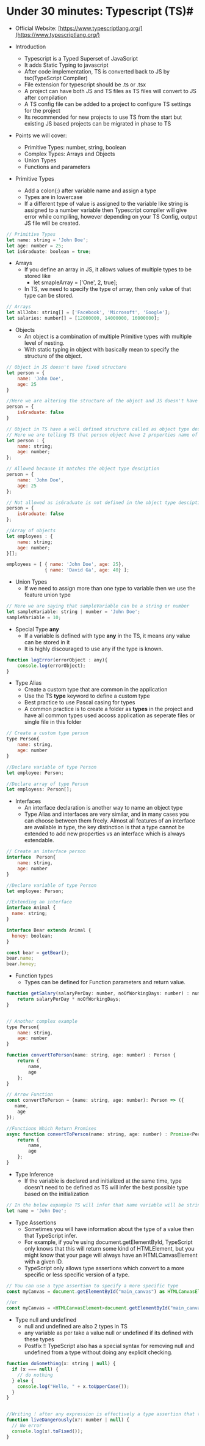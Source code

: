 # Under 30 minutes: Typescript (TS)#

- Official Website: [https://www.typescriptlang.org/](https://www.typescriptlang.org/)

- Introduction
	- Typescript is a Typed Superset of JavaScript
	- It adds Static Typing to javascript
	- After code implementation, TS is converted back to JS by tsc(TypeScript Compiler)
	- File extension for typescript should be .ts or .tsx
	- A project can have both JS and TS files as TS files will convert to JS after compilation
	- A TS config file can be added to a project to configure TS settings for the project
	- Its recommended for new projects to use TS from the start but existing JS based projects can be migrated in phase to TS

- Points we will cover:
	- Primitive Types: number, string, boolean
	- Complex Types: Arrays and Objects
	- Union Types
	- Functions and parameters

- Primitive Types
	- Add a colon(:) after variable name and assign a type
	- Types are in lowercase
	- If a different type of value is assigned to the variable like string is assigned to a number variable then Typescript compiler will give error while compiling, however depending on your TS Config, output JS file will be created.

```javascript
// Primitive Types
let name: string = 'John Doe';
let age: number = 25;
let isGraduate: boolean = true;
```

- Arrays
	- If you define an array in JS, it allows values of multiple types to be stored like
		- let smapleArray = ['One', 2, true];
	- In TS, we need to specify the type of array, then only value of that type can be stored.

```javascript
// Arrays
let allJobs: string[] = ['Facebook', 'Microsoft', 'Google'];
let salaries: number[] = [12000000, 14000000, 16000000];
```

- Objects
	- An object is a combination of multiple Primitive types with multiple level of nesting.
	- With static typing in object with basically mean to specify the structure of the object.

```javascript
// Object in JS doesn't have fixed structure
let person = {
	name: 'John Doe',
	age: 25
}

//Here we are altering the structure of the object and JS doesn't have any issue with it
person = {
	isGraduate: false
}
```

```javascript
// Object in TS have a well defined structure called as object type desciption
// Here we are telling TS that person object have 2 properties name of string and age of type number 
let person : {
	name: string;
	age: number;
};

// Allowed because it matches the object type desciption
person = {
	name: 'John Doe',
	age: 25
};

// Not allowed as isGraduate is not defined in the object type desciption
person = {
	isGraduate: false
};

//Array of objects
let employees : {
	name: string;
	age: number;
}[];

employees = [ { name: 'John Doe', age: 25},
			  { name: 'David Ga', age: 40} ];
```

- Union Types
	- If we need to assign more than one type to variable then we use the feature union type
```javascript
// Here we are saying that sampleVariable can be a string or number
let sampleVariable: string | number = 'John Doe';
sampleVariable = 10;
```

- Special Type **any**
	- If a variable is defined with type **any** in the TS, it means any value can be stored in it
	- It is highly discouraged to use any if the type is known.


```javascript
function logError(errorObject : any){
	console.log(errorObject);
}
```

- Type Alias
	- Create a custom type that are common in the application
	- Use the TS **type** keyword to define a custom type
	- Best practice to use Pascal casing for types
	- A common practice is to create a folder as **types** in the project and have all common types used accoss application as seperate files or single file in this folder

```javascript
// Create a custom type person
type Person{
	name: string,
	age: number
}

//Declare variable of type Person
let employee: Person;

//Declare array of type Person
let employess: Person[];
```


- Interfaces
	- An interface declaration is another way to name an object type
	- Type Alias and interfaces are very similar, and in many cases you can choose between them freely. Almost all features of an interface are available in type, the key distinction is that a type cannot be extended to add new properties vs an interface which is always extendable.	

```javascript
// Create an interface person
interface  Person{
	name: string,
	age: number
}

//Declare variable of type Person
let employee: Person;
```

```javascript
//Extending an interface
interface Animal {
  name: string;
}

interface Bear extends Animal {
  honey: boolean;
}

const bear = getBear();
bear.name;
bear.honey;
```


- Function types
	- Types can be defined for Function parameters and return value.

```javascript
function getSalary(salaryPerDay: number, noOfWorkingDays: number) : number {
	return salaryPerDay * noOfWorkingDays;
}


// Another complex example
type Person{
	name: string,
	age: number
}

function convertToPerson(name: string, age: number) : Person {
	return {
		name,
		age
	};
}

// Arrow Function
const convertToPerson = (name: string, age: number): Person => ({
   name,
	age
});

//Functions Which Return Promises
async function convertToPerson(name: string, age: number) : Promise<Person> {
	return {
		name,
		age
	};
}
```

- Type Inference
	- If the variable is declared and initialized at the same time, type doesn't need to be defined as TS will infer the best possible type based on the initialization
```javascript
// In the below expample TS will infer that name variable will be string based on the assigned value. So, we don't need to explicitly add ": string" in the declaration
let name = 'John Doe';
```

- Type Assertions
	- Sometimes you will have information about the type of a value then that TypeScript infer.
	- For example, if you’re using document.getElementById, TypeScript only knows that this will return some kind of HTMLElement, but you might know that your page will always have an HTMLCanvasElement with a given ID.
	- TypeScript only allows type assertions which convert to a more specific or less specific version of a type. 	

```javascript
// You can use a type assertion to specify a more specific type
const myCanvas = document.getElementById("main_canvas") as HTMLCanvasElement;

//or
const myCanvas = <HTMLCanvasElement>document.getElementById("main_canvas");
```

- Type null and undefined
	- null and undefined are also 2 types in TS
	- any variable as per take a value null or undefined if its defined with these types
	- Postfix !: TypeScript also has a special syntax for removing null and undefined from a type without doing any explicit checking.

```javascript
function doSomething(x: string | null) {
  if (x === null) {
    // do nothing
  } else {
    console.log("Hello, " + x.toUpperCase());
  }
}


//Writing ! after any expression is effectively a type assertion that the value isn’t null or undefined:
function liveDangerously(x?: number | null) {
  // No error
  console.log(x!.toFixed());
}
```



 
